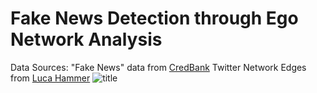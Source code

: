 # Fake News Detection through Ego Network Analysis
Data Sources:
"Fake News" data from [CredBank](http://compsocial.github.io/CREDBANK-data/)
Twitter Network Edges from [Luca Hammer](https://github.com/lucahammer)
![title](https://github.com/briansrebrenik/Final_Project/blob/master/network_screenshots/new2/screenshot_074045.png)
